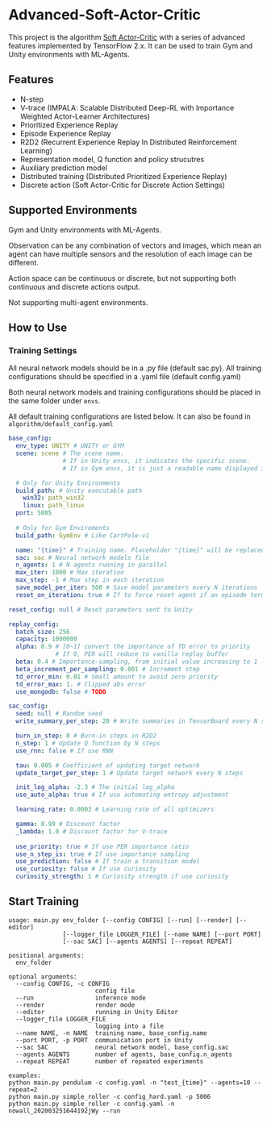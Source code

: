 # Advanced-Soft-Actor-Critic

This project is the algorithm [Soft Actor-Critic](https://arxiv.org/pdf/1812.05905) with a series of advanced features implemented by TensorFlow 2.x. It can be used to train Gym and Unity environments with ML-Agents.

## Features

- N-step
- V-trace (IMPALA: Scalable Distributed Deep-RL with Importance Weighted Actor-Learner Architectures)
- Prioritized Experience Replay
- Episode Experience Replay
- R2D2 (Recurrent Experience Replay In Distributed Reinforcement Learning)
- Representation model, Q function and policy strucutres
- Auxiliary prediction model
- Distributed training (Distributed Prioritized Experience Replay)
- Discrete action (Soft Actor-Critic for Discrete Action Settings)

## Supported Environments

Gym and Unity environments with ML-Agents. 

Observation can be any combination of vectors and images, which mean an agent can have multiple sensors and the resolution of each image can be different.

Action space can be continuous or discrete, but not supporting both continuous and discrete actions output.

Not supporting multi-agent environments.

## How to Use

### Training Settings

All neural network models should be in a .py file (default sac.py). All training configurations should be specified in a .yaml file (default config.yaml)

Both neural network models and training configurations should be placed in the same folder under `envs`.

All default training configurations are listed below. It can also be found in `algorithm/default_config.yaml`

```yaml
base_config:
  env_type: UNITY # UNITY or GYM
  scene: scene # The scene name. 
               # If in Unity envs, it indicates the specific scene. 
               # If in Gym envs, it is just a readable name displayed in TensorBoard

  # Only for Unity Environments
  build_path: # Unity executable path
    win32: path_win32
    linux: path_linux
  port: 5005
  
  # Only for Gym Enviroments
  build_path: GymEnv # Like CartPole-v1

  name: "{time}" # Training name. Placeholder "{time}" will be replaced to the time that trianing begins
  sac: sac # Neural network models file
  n_agents: 1 # N agents running in parallel
  max_iter: 1000 # Max iteration
  max_step: -1 # Max step in each iteration
  save_model_per_iter: 500 # Save model parameters every N iterations
  reset_on_iteration: true # If to force reset agent if an episode terminated

reset_config: null # Reset parameters sent to Unity

replay_config:
  batch_size: 256
  capacity: 1000000
  alpha: 0.9 # [0~1] convert the importance of TD error to priority
             # If 0, PER will reduce to vanilla replay buffer
  beta: 0.4 # Importance-sampling, from initial value increasing to 1
  beta_increment_per_sampling: 0.001 # Increment step
  td_error_min: 0.01 # Small amount to avoid zero priority
  td_error_max: 1. # Clipped abs error
  use_mongodb: false # TODO

sac_config:
  seed: null # Random seed
  write_summary_per_step: 20 # Write summaries in TensorBoard every N steps

  burn_in_step: 0 # Burn-in steps in R2D2
  n_step: 1 # Update Q function by N steps
  use_rnn: false # If use RNN

  tau: 0.005 # Coefficient of updating target network
  update_target_per_step: 1 # Update target network every N steps

  init_log_alpha: -2.3 # The initial log_alpha
  use_auto_alpha: true # If use automating entropy adjustment

  learning_rate: 0.0003 # Learning rate of all optimizers

  gamma: 0.99 # Discount factor
  _lambda: 1.0 # Discount factor for V-trace
  
  use_priority: true # If use PER importance ratio
  use_n_step_is: true # If use importance sampling
  use_prediction: false # If train a transition model
  use_curiosity: false # If use curiosity
  curiosity_strength: 1 # Curiosity strength if use curiosity
```

## Start Training

```
usage: main.py env_folder [--config CONFIG] [--run] [--render] [--editor]
               [--logger_file LOGGER_FILE] [--name NAME] [--port PORT]
               [--sac SAC] [--agents AGENTS] [--repeat REPEAT]

positional arguments:
  env_folder

optional arguments:
  --config CONFIG, -c CONFIG
                        config file
  --run                 inference mode
  --render              render mode
  --editor              running in Unity Editor
  --logger_file LOGGER_FILE
                        logging into a file
  --name NAME, -n NAME  training name, base_config.name
  --port PORT, -p PORT  communication port in Unity
  --sac SAC             neural network model, base_config.sac
  --agents AGENTS       number of agents, base_config.n_agents
  --repeat REPEAT       number of repeated experiments

examples:
python main.py pendulum -c config.yaml -n "test_{time}" --agents=10 --repeat=2
python main.py simple_roller -c config_hard.yaml -p 5006
python main.py simple_roller -c config.yaml -n nowall_202003251644192jWy --run
```